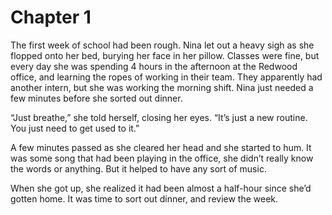 # Chapter 1

The first week of school had been rough. Nina let out a heavy sigh as she flopped onto her bed, burying her face in her pillow. Classes were fine, but every day she was spending 4 hours in the afternoon at the Redwood office, and learning the ropes of working in their team. They apparently had another intern, but she was working the morning shift. Nina just needed a few minutes before she sorted out dinner.

“Just breathe,” she told herself, closing her eyes. “It’s just a new routine. You just need to get used to it.”

A few minutes passed as she cleared her head and she started to hum. It was some song that had been playing in the office, she didn’t really know the words or anything. But it helped to have any sort of music.

When she got up, she realized it had been almost a half-hour since she’d gotten home. It was time to sort out dinner, and review the week.
